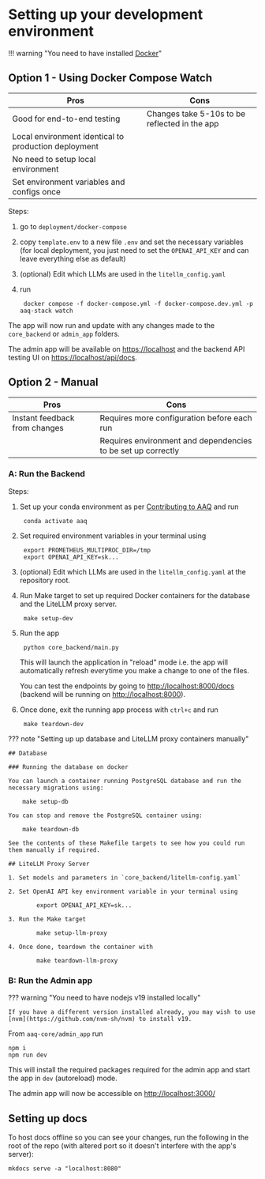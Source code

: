 # Setting up your development environment

!!! warning "You need to have installed [Docker](https://docs.docker.com/get-docker/)"

## Option 1 - Using Docker Compose Watch

| Pros | Cons |
| --- | --- |
| Good for end-to-end testing | Changes take 5-10s to be reflected in the app |
| Local environment identical to production deployment | |
| No need to setup local environment | |
| Set environment variables and configs once | |

Steps:

1. go to `deployment/docker-compose`

2. copy `template.env` to a new file `.env` and set the necessary variables (for local deployment, you just
need to set the `OPENAI_API_KEY` and can leave everything else as default)

3. (optional) Edit which LLMs are used in the `litellm_config.yaml`

4. run

        docker compose -f docker-compose.yml -f docker-compose.dev.yml -p aaq-stack watch

The app will now run and update with any changes made to the `core_backend` or `admin_app` folders.

The admin app will be available on [https://localhost](https://localhost) and the backend API testing UI on [https://localhost/api/docs](https://localhost/api/docs).

## Option 2 - Manual

| Pros | Cons |
| --- | --- |
| Instant feedback from changes | Requires more configuration before each run |
| | Requires environment and dependencies to be set up correctly |

### A: Run the Backend

Steps:

1. Set up your conda environment as per [Contributing to AAQ](./contributing.md) and run

        conda activate aaq

2. Set required environment variables in your terminal using

        export PROMETHEUS_MULTIPROC_DIR=/tmp
        export OPENAI_API_KEY=sk...

3. (optional) Edit which LLMs are used in the `litellm_config.yaml` at the repository root.

4. Run Make target to set up required Docker containers for the database and the LiteLLM proxy server.

        make setup-dev

5. Run the app

        python core_backend/main.py

    This will launch the application in "reload" mode i.e. the app will automatically
    refresh everytime you make a change to one of the files.

     You can test the endpoints by going to [http://localhost:8000/docs](http://localhost:8000/docs) (backend will be running on [http://localhost:8000](http://localhost:8000)).

6. Once done, exit the running app process with `ctrl+c` and run

        make teardown-dev

??? note "Setting up up database and LiteLLM proxy containers manually"

    ## Database

    ### Running the database on docker

    You can launch a container running PostgreSQL database and run the necessary migrations using:

        make setup-db

    You can stop and remove the PostgreSQL container using:

        make teardown-db

    See the contents of these Makefile targets to see how you could run them manually if required.

    ## LiteLLM Proxy Server

    1. Set models and parameters in `core_backend/litellm-config.yaml`

    2. Set OpenAI API key environment variable in your terminal using

            export OPENAI_API_KEY=sk...

    3. Run the Make target

            make setup-llm-proxy

    4. Once done, teardown the container with

            make teardown-llm-proxy

### B: Run the Admin app

??? warning "You need to have nodejs v19 installed locally"

    If you have a different version installed already, you may wish to use
    [nvm](https://github.com/nvm-sh/nvm) to install v19.

From `aaq-core/admin_app` run

    npm i
    npm run dev

This will install the required packages required for the admin app and start the app in `dev` (autoreload) mode.

The admin app will now be accessible on [http://localhost:3000/](http://localhost:3000/)

## Setting up docs

To host docs offline so you can see your changes, run the following in the root of the repo (with altered port so it doesn't interfere with the app's server):

    mkdocs serve -a "localhost:8080"
